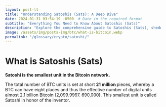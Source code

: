 ```yaml
---
layout: post-lt
title: "Understanding Satoshis (Sats): A Deep Dive"
date: 2024-01-31 03:54:19 -0500  # Date in the required format
subtitle: "Everything You Need to Know About Satoshis (Sats)"
description: "Explore the comprehensive guide to Satoshis (Sats), shedding light on its critical aspects and how it influences the evolving landscape of blockchain technology."
image: /assets/img/posts-img/btc/what-is-bitcoin.webp
permalink: "/glossary/crypto/satoshi/"
---
```

<h1>What is Satoshis (Sats)</h1>
<p> <strong> Satoshi is the smallest unit in the Bitcoin network. </strong> </p> <p> The total number of BTC units is set at short <strong> 21 million </strong> pieces, whereby a BTC can have eight places and thus the effective number of digital units almost 2.1 billion Bitcoin (2,099.9997. 690,000). This smallest unit is called Satoshi in honor of the inventor. </p>
